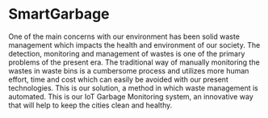 # SmartGarbage
One of the main concerns with our environment has been solid waste management which impacts the health and environment of our society. The detection, monitoring and management of wastes is one of the primary problems of the present era. The traditional way of manually monitoring the wastes in waste bins is a cumbersome process and utilizes more human effort, time and cost which can easily be avoided with our present technologies. This is our solution, a method in which waste management is automated. This is our IoT Garbage Monitoring system, an innovative way that will help to keep the cities clean and healthy.
